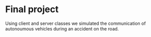 # Final project
Using client and server classes we simulated the communication of autonoumous vehicles during an accident on the road.

